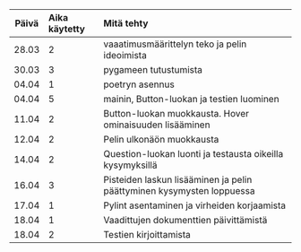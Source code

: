 | Päivä | Aika käytetty | Mitä tehty  |
| :----:|:-----| :-----|
| 28.03 | 2   | vaaatimusmäärittelyn teko ja pelin ideoimista
| 30.03 | 3   | pygameen tutustumista
| 04.04 | 1   | poetryn asennus
| 04.04 | 5   | mainin, Button-luokan ja testien luominen
| 11.04 | 2   | Button-luokan muokkausta. Hover ominaisuuden lisääminen
| 12.04 | 2   | Pelin ulkonäön muokkausta
| 14.04 | 2   | Question-luokan luonti ja testausta oikeilla kysymyksillä
| 16.04 | 3   | Pisteiden laskun lisääminen ja pelin päättyminen kysymysten loppuessa
| 17.04 | 1   | Pylint asentaminen ja virheiden korjaamista
| 18.04 | 1   | Vaadittujen dokumenttien päivittämistä
| 18.04 | 2   | Testien kirjoittamista
